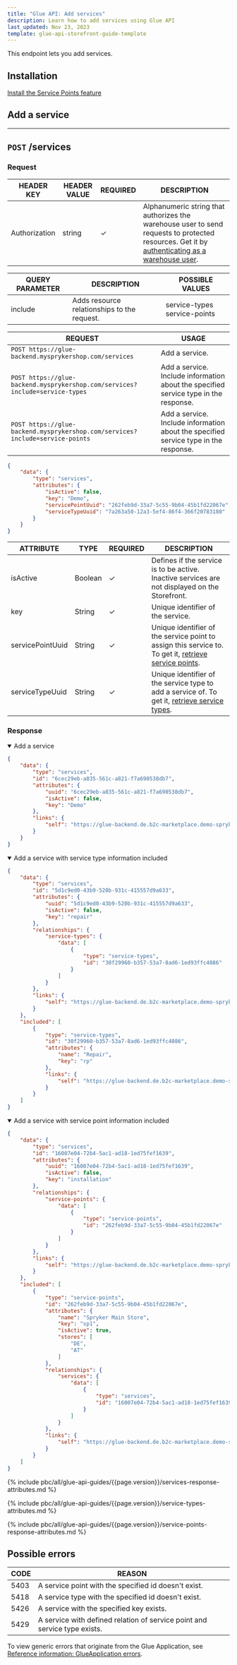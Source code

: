 ```yaml
---
title: "Glue API: Add services"
description: Learn how to add services using Glue API
last_updated: Nov 23, 2023
template: glue-api-storefront-guide-template
---
```


This endpoint lets you add services.

## Installation

[Install the Service Points feature](/docs/pbc/all/service-point-management/{{page.version}}/unified-commerce/install-features/install-the-service-points-feature.html)

## Add a service

---
`POST` **/services**
---

### Request

| HEADER KEY | HEADER VALUE | REQUIRED | DESCRIPTION |
|-|-|-|-|
| Authorization | string | &check; | Alphanumeric string that authorizes the warehouse user to send requests to protected resources. Get it by [authenticating as a warehouse user](/docs/pbc/all/warehouse-management-system/{{page.version}}/unified-commerce/manage-using-glue-api/glue-api-authenticate-as-a-warehouse-user.html). |

| QUERY PARAMETER | DESCRIPTION | POSSIBLE VALUES |
|-|-|-|
| include | Adds resource relationships to the request. | service-types service-points |

| REQUEST | USAGE |
|-|-|
| `POST https://glue-backend.mysprykershop.com/services` | Add a service. |
| `POST https://glue-backend.mysprykershop.com/services?include=service-types` | Add a service. Include information about the specified service type in the response. |
| `POST https://glue-backend.mysprykershop.com/services?include=service-points` | Add a service. Include information about the specified service type in the response. |


```json
{
    "data": {
        "type": "services",
        "attributes": {
            "isActive": false,
            "key": "Demo",
            "servicePointUuid": "262feb9d-33a7-5c55-9b04-45b1fd22067e",
            "serviceTypeUuid": "7a263a50-12a3-5ef4-86f4-366f20783180"
        }
    }
}
```

| ATTRIBUTE | TYPE | REQUIRED | DESCRIPTION |
| --- | --- | --- | --- |
| isActive | Boolean | &check; | Defines if the service is to be active. Inactive services are not displayed on the Storefront. |
| key | String | &check; | Unique identifier of the service. |
| servicePointUuid | String | &check; | Unique identifier of the service point to assign this service to. To get it, [retrieve service points](/docs/pbc/all/service-point-management/{{page.version}}/unified-commerce/manage-using-glue-api/manage-service-points/retrieve-service-points.html). |
| serviceTypeUuid | String | &check; | Unique identifier of the service type to add a service of. To get it, [retrieve service types](/docs/pbc/all/service-point-management/{{page.version}}/unified-commerce/manage-using-glue-api/manage-service-types/glue-api-retrieve-service-types.html). |



### Response

<details open>
  <summary>Add a service</summary>

```json
{
    "data": {
        "type": "services",
        "id": "6cec29eb-a835-561c-a821-f7a690538db7",
        "attributes": {
            "uuid": "6cec29eb-a835-561c-a821-f7a690538db7",
            "isActive": false,
            "key": "Demo"
        },
        "links": {
            "self": "https://glue-backend.de.b2c-marketplace.demo-spryker.com/services/6cec29eb-a835-561c-a821-f7a690538db7"
        }
    }
}
```

</details>

<details open>
  <summary>Add a service with service type information included</summary>

```json
{
    "data": {
        "type": "services",
        "id": "5d1c9ed0-43b9-520b-931c-415557d9a633",
        "attributes": {
            "uuid": "5d1c9ed0-43b9-520b-931c-415557d9a633",
            "isActive": false,
            "key": "repair"
        },
        "relationships": {
            "service-types": {
                "data": [
                    {
                        "type": "service-types",
                        "id": "30f29960-b357-53a7-8ad6-1ed93ffc4086"
                    }
                ]
            }
        },
        "links": {
            "self": "https://glue-backend.de.b2c-marketplace.demo-spryker.com/services/5d1c9ed0-43b9-520b-931c-415557d9a633?include=service-types"
        }
    },
    "included": [
        {
            "type": "service-types",
            "id": "30f29960-b357-53a7-8ad6-1ed93ffc4086",
            "attributes": {
                "name": "Repair",
                "key": "rp"
            },
            "links": {
                "self": "https://glue-backend.de.b2c-marketplace.demo-spryker.com/service-types/30f29960-b357-53a7-8ad6-1ed93ffc4086?include=service-types"
            }
        }
    ]
}
```

</details>

<details open>
  <summary>Add a service with service point information included</summary>


```json
{
    "data": {
        "type": "services",
        "id": "16007e04-72b4-5ac1-ad18-1ed75fef1639",
        "attributes": {
            "uuid": "16007e04-72b4-5ac1-ad18-1ed75fef1639",
            "isActive": false,
            "key": "installation"
        },
        "relationships": {
            "service-points": {
                "data": [
                    {
                        "type": "service-points",
                        "id": "262feb9d-33a7-5c55-9b04-45b1fd22067e"
                    }
                ]
            }
        },
        "links": {
            "self": "https://glue-backend.de.b2c-marketplace.demo-spryker.com/services/16007e04-72b4-5ac1-ad18-1ed75fef1639?include=service-points"
        }
    },
    "included": [
        {
            "type": "service-points",
            "id": "262feb9d-33a7-5c55-9b04-45b1fd22067e",
            "attributes": {
                "name": "Spryker Main Store",
                "key": "sp1",
                "isActive": true,
                "stores": [
                    "DE",
                    "AT"
                ]
            },
            "relationships": {
                "services": {
                    "data": [
                        {
                            "type": "services",
                            "id": "16007e04-72b4-5ac1-ad18-1ed75fef1639"
                        }
                    ]
                }
            },
            "links": {
                "self": "https://glue-backend.de.b2c-marketplace.demo-spryker.com/service-points/262feb9d-33a7-5c55-9b04-45b1fd22067e?include=service-points"
            }
        }
    ]
}
```

</details>

{% include pbc/all/glue-api-guides/{{page.version}}/services-response-attributes.md %} <!-- To edit, see /_includes/pbc/all/glue-api-guides/202311.0/services-response-attributes.md -->

{% include pbc/all/glue-api-guides/{{page.version}}/service-types-attributes.md %} <!-- To edit, see /_includes/pbc/all/glue-api-guides/202311.0/services-response-attributes.md -->

{% include pbc/all/glue-api-guides/{{page.version}}/service-points-response-attributes.md %} <!-- To edit, see /_includes/pbc/all/glue-api-guides/202311.0/services-response-attributes.md -->


## Possible errors

| CODE  | REASON |
| --- | --- |
| 5403 | A service point with the specified id doesn't exist. |
| 5418 | A service type with the specified id doesn't exist. |
| 5426 | A service with the specified key exists. |
| 5429 | A service with defined relation of service point and service type exists. |


To view generic errors that originate from the Glue Application, see [Reference information: GlueApplication errors](/docs/scos/dev/glue-api-guides/{{page.version}}/reference-information-glueapplication-errors.html).
